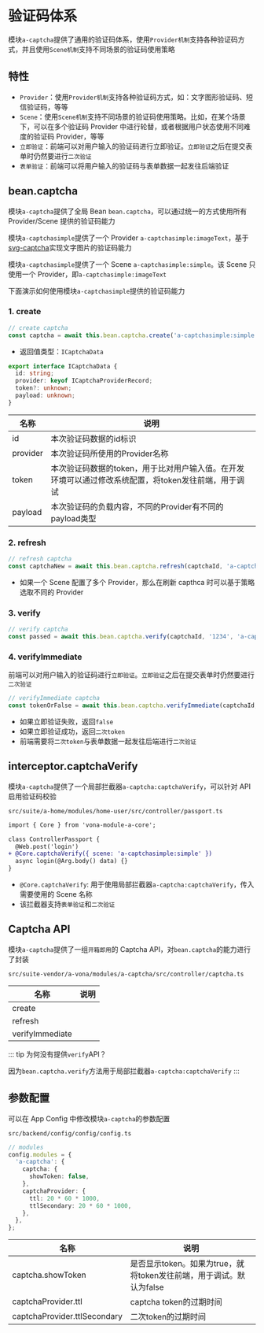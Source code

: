 # 验证码体系

模块`a-captcha`提供了通用的验证码体系，使用`Provider机制`支持各种验证码方式，并且使用`Scene机制`支持不同场景的验证码使用策略

## 特性

* `Provider`：使用`Provider机制`支持各种验证码方式，如：文字图形验证码、短信验证码，等等
* `Scene`：使用`Scene机制`支持不同场景的验证码使用策略。比如，在某个场景下，可以在多个验证码 Provider 中进行轮替，或者根据用户状态使用不同难度的验证码 Provider，等等
* `立即验证`：前端可以对用户输入的验证码进行立即验证。`立即验证`之后在提交表单时仍然要进行`二次验证`
* `表单验证`：前端可以将用户输入的验证码与表单数据一起发往后端验证

## bean.captcha

模块`a-captcha`提供了全局 Bean `bean.captcha`，可以通过统一的方式使用所有 Provider/Scene 提供的验证码能力

模块`a-captchasimple`提供了一个 Provider `a-captchasimple:imageText`，基于[svg-captcha](https://github.com/produck/svg-captcha)实现文字图片的验证码能力

模块`a-captchasimple`提供了一个 Scene `a-captchasimple:simple`。该 Scene 只使用一个 Provider，即`a-captchasimple:imageText`

下面演示如何使用模块`a-captchasimple`提供的验证码能力

### 1. create

``` typescript
// create captcha
const captcha = await this.bean.captcha.create('a-captchasimple:simple');
```

* 返回值类型：`ICaptchaData`

``` typescript
export interface ICaptchaData {
  id: string;
  provider: keyof ICaptchaProviderRecord;
  token?: unknown;
  payload: unknown;
}
```

|名称|说明|
|--|--|
|id|本次验证码数据的id标识|
|provider|本次验证码所使用的Provider名称|
|token|本次验证码数据的token，用于比对用户输入值。在开发环境可以通过修改系统配置，将token发往前端，用于调试|
|payload|本次验证码的负载内容，不同的Provider有不同的payload类型|

### 2. refresh

``` typescript
// refresh captcha
const captchaNew = await this.bean.captcha.refresh(captchaId, 'a-captchasimple:simple');
```

- 如果一个 Scene 配置了多个 Provider，那么在刷新 capthca 时可以基于策略选取不同的 Provider

### 3. verify

``` typescript
// verify captcha
const passed = await this.bean.captcha.verify(captchaId, '1234', 'a-captchasimple:simple');
```

### 4. verifyImmediate

前端可以对用户输入的验证码进行`立即验证`。`立即验证`之后在提交表单时仍然要进行`二次验证`

``` typescript
// verifyImmediate captcha
const tokenOrFalse = await this.bean.captcha.verifyImmediate(captchaId, '1234');
```

- 如果立即验证失败，返回`false`
- 如果立即验证成功，返回`二次token`
- 前端需要将`二次token`与表单数据一起发往后端进行`二次验证`

## interceptor.captchaVerify

模块`a-captcha`提供了一个局部拦截器`a-captcha:captchaVerify`，可以针对 API 启用验证码校验

`src/suite/a-home/modules/home-user/src/controller/passport.ts`

``` diff
import { Core } from 'vona-module-a-core';

class ControllerPassport {
  @Web.post('login')
+ @Core.captchaVerify({ scene: 'a-captchasimple:simple' })
  async login(@Arg.body() data) {}
}  
```

- `@Core.captchaVerify`: 用于使用局部拦截器`a-captcha:captchaVerify`，传入需要使用的 Scene 名称
- 该拦截器支持`表单验证`和`二次验证`

## Captcha API

模块`a-captcha`提供了一组`开箱即用`的 Captcha API，对`bean.captcha`的能力进行了封装

`src/suite-vendor/a-vona/modules/a-captcha/src/controller/captcha.ts`

|名称|说明|
|--|--|
|create||
|refresh||
|verifyImmediate||

::: tip
为何没有提供`verify`API？

因为`bean.captcha.verify`方法用于局部拦截器`a-captcha:captchaVerify`
:::

## 参数配置

可以在 App Config 中修改模块`a-captcha`的参数配置

`src/backend/config/config/config.ts`

``` typescript
// modules
config.modules = {
  'a-captcha': {
    captcha: {
      showToken: false,
    },
    captchaProvider: {
      ttl: 20 * 60 * 1000,
      ttlSecondary: 20 * 60 * 1000,
    },
  },
};
```

|名称|说明|
|--|--|
|captcha.showToken|是否显示token。如果为true，就将token发往前端，用于调试。默认为false|
|captchaProvider.ttl|captcha token的过期时间|
|captchaProvider.ttlSecondary|二次token的过期时间|